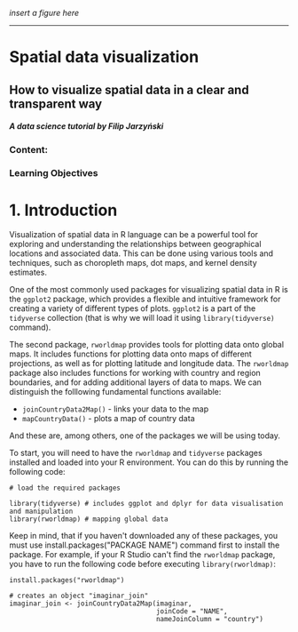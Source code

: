 *insert a figure here*

---------------------

# **Spatial data visualization**

## **How to visualize spatial data in a clear and transparent way**

##### *A data science tutorial by Filip Jarzyński*

### Content:

### Learning Objectives

# 1. Introduction
Visualization of spatial data in R language can be a powerful tool for exploring and understanding the relationships between geographical locations and associated data. This can be done using various tools and techniques, such as choropleth maps, dot maps, and kernel density estimates.

One of the most commonly used packages for visualizing spatial data in R is the `ggplot2` package, which provides a flexible and intuitive framework for creating a variety of different types of plots. `ggplot2` is a part of the `tidyverse` collection (that is why we will load it using `library(tidyverse)` command). 

The second package, `rworldmap` provides tools for plotting data onto global maps. It includes functions for plotting data onto maps of different projections, as well as for plotting latitude and longitude data. The `rworldmap` package also includes functions for working with country and region boundaries, and for adding additional layers of data to maps. We can distinguish the folllowing fundamental functions available:
* `joinCountryData2Map()` - links your data to the map 
* `mapCountryData()` - plots a map of country data 


And these are, among others, one of the packages we will be using today. 

To start, you will need to have the `rworldmap` and `tidyverse` packages installed and loaded into your R environment. You can do this by running the following code:

```{r}
# load the required packages

library(tidyverse) # includes ggplot and dplyr for data visualisation and manipulation
library(rworldmap) # mapping global data 
``` 
Keep in mind, that if you haven't downloaded any of these packages, you must use install.packages("PACKAGE NAME") command first to install the package. For example, if your R Studio can't find the `rworldmap` package, you have to run the following code before executing `library(rworldmap)`:

```{r}
install.packages("rworldmap") 
``` 





```{r}
# creates an object "imaginar_join" 
imaginar_join <- joinCountryData2Map(imaginar,
                                     joinCode = "NAME",
                                     nameJoinColumn = "country")
```



